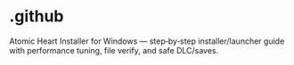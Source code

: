# .github
Atomic Heart Installer for Windows — step‑by‑step installer/launcher guide with performance tuning, file verify, and safe DLC/saves.
